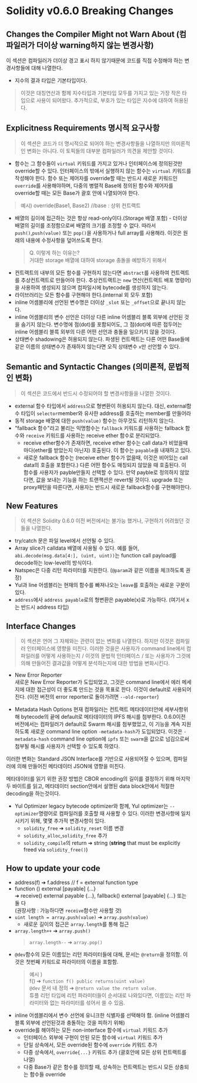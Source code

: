 # Solidity v0.6.0 Breaking Changes

## Changes the Compiler Might not Warn About (컴파일러가 더이상 warning하지 않는 변경사항)
이 섹션은 컴파일러가 더이상 경고 표시 하지 않기때문에 코드를 직접 수정해야 하는 변경사항들에 대해 나열한다.
- 지수의 결과 타입은 기본타입이다. 
> 이것은 대칭연산과 함께 지수타입과 기본타입 모두를 가지고 있는 가장 작은 타입으로 사용이 되어왔다. 추가적으로, 부호가 있는 타입은 지수에 대하여 허용된다.   

## Explicitness Requirements 명시적 요구사항
> 이 섹션은 코드가 더 명시적으로 되어야 하는 변경사항들을 나열하지만 의미론적인 변화는 아니다. 이 토픽들의 대부분 컴파일러가 의견을 제안할 것이다.   

- 함수는 그 함수들이 `virtual` 키워드를 가지고 있거나 인터페이스에 정의된것만 override할 수 있다. 인터페이스의 밖에서 실행하지 않는 함수는 `virtual` 키워드를 작성해야 한다. 함수 또는 제어자를 override할 때는 반드시 새로운 키워드인 `override`를 사용해야하며, 다중의 병렬적 Base에 정의된 함수와 제어자를 override할 때는 모든 Base가 괄호 안에 나열되어야 한다.
> 예시) override(Base1, Base2) //base : 상위 컨트랙트

- 배열의 길이에 접근하는 것은 항상 read-only이다.(Storage 배열 포함) - 더이상 배열의 길이를 조정함으로써 배열의 크기를 조정할 수 없다. 따라서 `push()`,`push(value)` 또는 `pop()`을 사용하거나 full array를 사용해라. 이것은 원래의 내용에 수정사항을 덮어쓰도록 한다.
    > Q. 이렇게 하는 이유는?   
    거대한 storage 배열에 대하여 storage 충돌을 예방하기 위해서
- 컨트랙트의 내부의 모든 함수를 구현하지 않는다면 `abstract`를 사용하여 컨트랙트를 추상컨트랙트로 만들어야 한다. 추상컨트랙트는 `new` 연산(컨트랙트 배포 명령어)을 사용하여 생성되지 않으며 컴파일시에 bytecode를 생성하지 않는다.
- 라이브러리는 모든 함수를 구현해야 한다.(internal 외 모두 포함)
- inline 어셈블리에 선언된 변수명은 더이상 `_slot` 또는 `_offset`으로 끝나지 않는다.
- inline 어셈블리의 변수 선언은 더이상 다른 inline 어셈블리 블록 외부에 선언된 것을 숨기지 않는다. 변수명에 점(dot)를 포함되어도, 그 점(dot)에 따른 접두어는 inline 어셈블리 블륵 외부의 다른 어떤 선언과 충돌을 일으키지 않을 것이다.
- 상태변수 shadowing은 허용되지 않는다. 파생된 컨트랙트는 다른 어떤 Base들에 같은 이름의 상태변수가 존재하지 않는다면 오직 상태변수 `x`만 선언할 수 있다.

## Semantic and Syntactic Changes (의미론적, 문법적인 변화)
> 이 섹션은 코드에서 반드시 수정되어야 할 변경사항들을 나열한 것이다. 
- external 함수 타입에서 `address`으로 형변환이 허용되지 않는다. 대신, external함수 타입이 `selector`member와 유사한 address를 호출하는 member를 만들어라
- 동적 storage 배열에 대한 `push(value)` 함수는 아무것도 리턴하지 않는다.
- "fallback 함수"라고 불리는 익명함수는 `fallback` 키워드를 사용하는 fallback 함수와 `receive` 키워드를 사용하는 receive ether 함수로 분리되었다.
    - receive ether함수가 존재하면, receive ether 함수는 call data가 비었을때마다(ether를 받았는지 아닌지) 호출된다. 이 함수는 `payable`을 내재하고 있다.
    - 새로운 fallback 함수는 (receive ether 함수가 없을때, 이것은 비어있는 call data의 호출을 포함한다.) 다른 어떤 함수도 매칭되지 않았을 때 호출된다. 이 함수를 사용자가 payble만들지 선택할 수 있다. 만약 payble로 정의하지 않았다면, 값을 보내는 기능을 하는 트랜잭션은 revert될 것이다. upgrade 또는 proxy패턴을 따른다면, 사용자는 반드시 새로운 fallback함수를 구현해야한다. 

## New Features
> 이 섹션은 Solidity 0.6.0 이전 버전에서는 불가능 했거나, 구현하기 어려웠던 것들을 나열한다.
- try/catch 문은 파일 level에서 선언될 수 있다.
- Array slice가 calldata 배열에 사용될 수 있다. 예를 들어, `abi.decode(msg.data[4:], (uint, uint))`는 function call payload를 decode하는 low-level의 방식이다.
- Natspec은 다중 리턴 파라미터를 지원한다. (`@param`과 같은 이름을 체크하도록 권장)
- Yul과 line 어셈블리는 현재의 함수를 빠져나오는 `leave`를 호출하는 새로운 구문이 있다.
- `address`에사 `address payable`로의 형변환은 payable(x)로 가능하다. (여기서 x는 반드시 address 타입)

## Interface Changes
> 이 섹션은 언어 그 자체와는 관련이 없는 변화를 나열한다. 하지만 이것은 컴파일러 인터페이스에 영향을 미친다. 이러한 것을은 사용자가 command line에서 컴파일러를 어떻게 사용하는지 / 이것의 문법적 인터페이스 / 또는 사용자가 그것에 의해 만들어진 결과값을 어떻게 분석하는지에 대한 방법을 변화시킨다.

- New Error Reporter   
새로운 New Error Reporter가 도입되었고, 그것은 command line에서 에러 메세지에 대한 접근성이 더 좋도록 만드는 것을 목표로 한다. 이것이 default로 사용되어진다. (이전 버전의 error reporter로 돌아가려면 `--old-reporter`)

- Metadata Hash Options
현재 컴파일러는 컨트랙트 메타데이터안에 세부사항위해 bytecode의 끝에 default로 메타데이터의 IPFS 해시를 첨부한다. 0.6.0이전 버전에서는 컴파일러가 default로 Swarm 해시를 첨부했었고, 이 기능을 계속 지원하도록 새로운 command line option `-metadata-hash`가 도입되었다. 이것은 `-metadata-hash` command line option에 `ipfs` 또는 `swarm`을 값으로 넘김으로써 첨부될 해시를 사용자가 선택할 수 있도록 하였다. 

이러한 변화는 Standard JSON Interface를 기반으로 사용되어질 수 있으며, 컴파일러에 의해 만들어진 메타데이터 JSON에 영향을 미친다.   

메타데이터를 읽기 위한 권장 방법은 CBOR encoding의 길이를 결정하기 위해 마지막 두 바이트를 읽고, 메타데이터 section안에서 설명된 data block안에서 적절한 decoding을 하는것이다.

- Yul Optimizer
legacy bytecode optimizer와 함께, Yul optimizer는 `--optimizer`명령어로 컴파일러를 호출할 때 사용할 수 있다. 이러한 변경사항에 일치시키기 위해, 몇몇 추가적 변경사항이 있다.
    - `solidity_free` ➔ `solidity_reset` 이름 변경
    - `solidity_alloc`,`solidity_free` 추가
    - `solidity_compile`의 return ➔ string (**string** that must be explicitly freed via `solidity_free()`)


## How to update your code
- address(f) ➔ f.address // f = external function type
- function () external [payable] {...}   
    ➔ receive() external payable {...}, fallback() external [payable] {...} 또는 둘 다   
    (권장사항 : 가능하다면 `receive`함수만 사용할 것)
- `uint length = array.push(value)` ➔ `array.push(value)`
    - 새로운 길이의 접근은 `array.length`를 통해 접근
- `array.length++` ➔ `array.push()`
    >  `array.length--` ➔ `array.pop()`
- `@dev`함수의 모든 이름있는 리턴 파라미터들에 대해, 문서는 `@return`을 정의함. 이것은 첫번째 키워드로 파라미터의 이름을 포함함. 
    > 예시 )   
    f()  ➔ `function f() public returns(uint value)`  
    `@dev` 문서 내 정의 ➔ `@return value the return value.`   
    튜플 리턴 타입에 리턴 파라미터들이 순서대로 나와있다면, 이름있는 리턴 파라미터와 없는 파라미터를 섞어서 쓸 수 있음.
- inline 어셈블리에서 변수 선언에 유니크한 식별자를 선택해야 함. (inline 어셈블리 블록 외부에 선언된것과 충돌하는 것을 피하기 위해)
- override를 해야하는 모든 non-interface 함수에 `virtual` 키워드 추가
    - 인터페이스 외부에 구현이 안된 모든 함수에 `virtual` 키워드 추가
    - 단일 상속에서, 모든 override된 함수에 `override` 키워드 추가
    - 다중 상속에서, `override{...}` 키워드 추가 (괄호안에 모든 상위 컨트랙트를 나열)
    - 다중 Base가 같은 함수를 정의할 때, 상속하는 컨트랙트는 반드시 모든 상충되는 함수들 override


